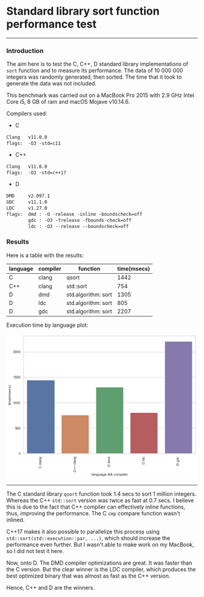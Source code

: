 # Standard library sort function performance test
---
### Introduction
The aim here is to test the C, C++, D standard library implementations of `sort` function and to measure its performance. The data of 10 000 000 integers was randomly generated, then sorted. The time that it took to generate the data was not included.

This benchmark was carried out on a MacBook Pro 2015 with 2.9 GHz Intel Core i5, 8 GB of ram and macOS Mojave v10.14.6.

Compilers used:
* C
```
Clang   v11.0.0
flags:  -O3 -std=c11
```
* C++
```
Clang   v11.0.0
flags:  -O3 -std=c++17
```
* D
```
DMD     v2.097.1
GDC     v11.1.0
LDC     v1.27.0
flags:  dmd : -O -release -inline -boundscheck=off
		gdc : -O3 -frelease -fbounds-check=off
		ldc : -O3 --release --boundscheck=off
```

### Results
Here is a table with the results:

language|compiler|function|time(msecs)
--- | --- | --- | ---
C|clang|qsort|1442
C++|clang|std::sort|754
D|dmd|std.algorithm: sort|1305
D|ldc|std.algorithm: sort|805
D|gdc|std.algorithm: sort|2207

Execution time by language plot:
<center><img src="results/plots/plot.jpg"></center>

---

The C standard library `qsort` function took 1.4 secs to sort 1 million integers. Whereas the C++ `std::sort` version was twice as fast at 0.7 secs. I believe this is due to the fact that C++ compiler can effectively inline functions, thus, improving the performance. The C `cmp` compare function wasn't inlined.

C++17 makes it also possible to parallelize this process using `std::sort(std::execution::par, ...)`, which should increase the performance even further. But I wasn't able to make work on my MacBook, so I did not test it  here.

Now, onto D. The DMD compiler optimizations are great. It was faster than the C version. But the clear winner is the LDC compiler, which produces the best optimized binary that was almost as fast as the C++ version.

Hence, C++ and D are the winners.
